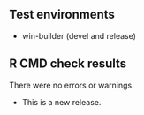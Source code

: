 ## Test environments

* win-builder (devel and release)

## R CMD check results

There were no errors or warnings.

* This is a new release.

